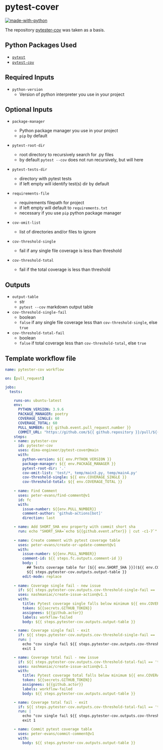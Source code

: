 # pytest-cover

[![made-with-python](https://img.shields.io/badge/Made%20with-Python-1f425f.svg)](https://www.python.org)

The repository [pytester-cov](https://github.com/alexanderdamiani/pytester-cov) was taken as a basis.

## Python Packages Used

- [`pytest`](https://pypi.org/project/pytest/)
- [`pytest-cov`](https://pypi.org/project/pytest-cov/)

## Required Inputs

- `python-version`
  - Version of python interpreter you use in your project

## Optional Inputs


- `package-manager`
  - Python package manager you use in your project
  - `pip` by default 

- `pytest-root-dir`
  - root directory to recursively search for .py files
  - by default `pytest --cov` does not run recursively, but will here
- `pytest-tests-dir`
  - directory with pytest tests
  - if left empty will identify test(s) dir by default
- `requirements-file`
  - requirements filepath for project
  - if left empty will default to `requirements.txt`
  - necessary if you use `pip` python package manager
- `cov-omit-list`
  - list of directories and/or files to ignore
- `cov-threshold-single`
  - fail if any single file coverage is less than threshold
- `cov-threshold-total`
  - fail if the total coverage is less than threshold

## Outputs

- `output-table`
  - str
  - `pytest --cov` markdown output table
- `cov-threshold-single-fail`
  - boolean
  - `false` if any single file coverage less than `cov-threshold-single`, else `true`
- `cov-threshold-total-fail`
  - boolean
  - `false` if total coverage less than `cov-threshold-total`, else `true`

## Template workflow file

```yaml
name: pytester-cov workflow

on: [pull_request]

jobs:
  tests:

    runs-on: ubuntu-latest
    env:
      PYTHON_VERSION: 3.9.6
      PACKAGE_MANAGER: poetry
      COVERAGE_SINGLE: 60
      COVERAGE_TOTAL: 60
      PULL_NUMBER: ${{ github.event.pull_request.number }}
      COMMIT_URL: "https://github.com/${{ github.repository }}/pull/${{ github.event.pull_request.number }}/commits/${{ github.event.after }}"
    steps:
    - name: pytester-cov
      id: pytester-cov
      uses: dima-engineer/pytest-cover@main
      with:
        python-version: ${{ env.PYTHON_VERSION }}
        package-manager: ${{ env.PACKAGE_MANAGER }}
        pytest-root-dir: '.'
        cov-omit-list: 'test/*, temp/main3.py, temp/main4.py'
        cov-threshold-single: ${{ env.COVERAGE_SINGLE }}
        cov-threshold-total: ${{ env.COVERAGE_TOTAL }}
    
    - name: Find Comment
      uses: peter-evans/find-comment@v1
      id: fc
      with:
        issue-number: ${{env.PULL_NUMBER}}
        comment-author: 'github-actions[bot]'
        direction: last

    - name: Add SHORT_SHA env property with commit short sha
      run: echo "SHORT_SHA=`echo ${{github.event.after}} | cut -c1-7`" >> $GITHUB_ENV
    
    - name: Create comment with pytest coverage table
      uses: peter-evans/create-or-update-comment@v1
      with:
        issue-number: ${{env.PULL_NUMBER}}
        comment-id: ${{ steps.fc.outputs.comment-id }}
        body: |
          ## Tests coverage table for [${{ env.SHORT_SHA }}](${{ env.COMMIT_URL }}) commit.
          ${{ steps.pytester-cov.outputs.output-table }}
        edit-mode: replace
    
    - name: Coverage single fail - new issue
      if: ${{ steps.pytester-cov.outputs.cov-threshold-single-fail == 'true' }}
      uses: nashmaniac/create-issue-action@v1.1
      with:
        title: Pytest coverage single falls below minimum ${{ env.COVERAGE_SINGLE }}
        token: ${{secrets.GITHUB_TOKEN}}
        assignees: ${{github.actor}}
        labels: workflow-failed
        body: ${{ steps.pytester-cov.outputs.output-table }}

    - name: Coverage single fail - exit
      if: ${{ steps.pytester-cov.outputs.cov-threshold-single-fail == 'true' }}
      run: |
        echo "cov single fail ${{ steps.pytester-cov.outputs.cov-threshold-single-fail }}"
        exit 1

    - name: Coverage total fail - new issue
      if: ${{ steps.pytester-cov.outputs.cov-threshold-total-fail == 'true' }}
      uses: nashmaniac/create-issue-action@v1.1
      with:
        title: Pytest coverage total falls below minimum ${{ env.COVERAGE_TOTAL }}
        token: ${{secrets.GITHUB_TOKEN}}
        assignees: ${{github.actor}}
        labels: workflow-failed
        body: ${{ steps.pytester-cov.outputs.output-table }}

    - name: Coverage total fail - exit
      if: ${{ steps.pytester-cov.outputs.cov-threshold-total-fail == 'true' }}
      run: |
        echo "cov single fail ${{ steps.pytester-cov.outputs.cov-threshold-total-fail }}"
        exit 1

    - name: Commit pytest coverage table
      uses: peter-evans/commit-comment@v1
      with:
        body: ${{ steps.pytester-cov.outputs.output-table }}
```

